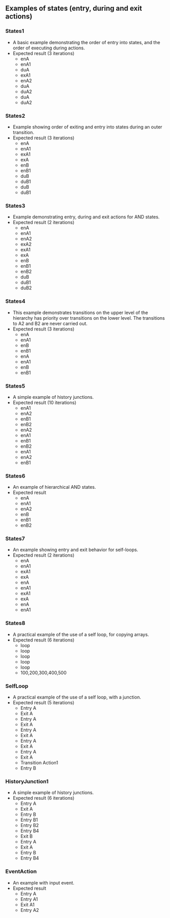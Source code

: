 ## Examples of states (entry, during and exit actions)

### States1

* A basic example demonstrating the order of entry into states, and the order of executing during actions.
* Expected result (3 iterations)
  - enA
  - enA1
  - duA
  - exA1
  - enA2
  - duA
  - duA2
  - duA
  - duA2

### States2

* Example showing order of exiting and entry into states during an outer transition.
* Expected result (3 iterations)
  - enA
  - enA1
  - exA1
  - exA
  - enB
  - enB1
  - duB
  - duB1
  - duB
  - duB1

### States3

* Example demonstrating entry, during and exit actions for AND states.
* Expected result (2 iterations)
  - enA
  - enA1
  - enA2
  - exA2
  - exA1
  - exA
  - enB
  - enB1
  - enB2
  - duB
  - duB1
  - duB2

### States4

* This example demonstrates transitions on the upper level of the hierarchy has priority over transitions on the lower level. The transitions to A2 and B2 are never carried out.
* Expected result (3 iterations)
  - enA
  - enA1
  - enB
  - enB1
  - enA
  - enA1
  - enB
  - enB1

### States5

* A simple example of history junctions.
* Expected result (10 iterations)
  - enA1
  - enA2
  - enB1
  - enB2
  - enA2
  - enA1
  - enB1
  - enB2
  - enA1
  - enA2
  - enB1

### States6

* An example of hierarchical AND states.
* Expected result
  - enA
  - enA1
  - enA2
  - enB
  - enB1
  - enB2

### States7

* An example showing entry and exit behavior for self-loops.
* Expected result (2 iterations)
  - enA
  - enA1
  - exA1
  - exA
  - enA
  - enA1
  - exA1
  - exA
  - enA
  - enA1

### States8

* A practical example of the use of a self loop, for copying arrays.
* Expected result (6 iterations)
  - loop
  - loop
  - loop
  - loop
  - loop
  - 100,200,300,400,500
  
### SelfLoop

* A practical example of the use of a self loop, with a junction.
* Expected result (5 iterations)
  - Entry A
  - Exit A
  - Entry A
  - Exit A
  - Entry A
  - Exit A
  - Entry A
  - Exit A
  - Entry A
  - Exit A
  - Transition Action1
  - Entry B
  
### HistoryJunction1

* A simple example of history junctions.
* Expected result (6 iterations)
  - Entry A
  - Exit A
  - Entry B
  - Entry B1
  - Entry B2
  - Entry B4
  - Exit B
  - Entry A
  - Exit A
  - Entry B
  - Entry B4
  
### EventAction

* An example with input event.
* Expected result
  - Entry A
  - Entry A1
  - Exit A1
  - Entry A2
